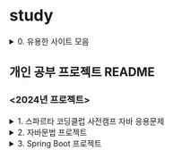 # study

<details>
<summary> 0. 유용한 사이트 모음 </summary>

### 유용한 사이트 모음
[노마드 코더][nomad]

[Goorm Edu][goorm]

[코딩도장][dojang]

[생활코딩][life]

[Goorm level][g_level]

[Code Tree][tree]

[파이어 베이스 관련][Firebase]

</details>

## 개인 공부 프로젝트 README

### <2024년 프로젝트>

<details>
<summary> 1. 스파르타 코딩클럽 사전캠프 자바 응용문제</summary>
  
#### [스파르타 사전캠프 자바 응용 문제]

- [랜덤 문장 만들기](https://github.com/juyangjin/study/blob/main/2024/24_10_28/randomname/README.md)

- [스파르타 자판기](https://github.com/juyangjin/study/blob/main/2024/24_10_29/vending_machine/README.md)

    - 랜덤 문장 만들기와 스파르타 자판기에 대한 자세한 코드 해설은 [자바 응용문제 풀이](https://velog.io/@wndid2008/TIL-%EC%9E%90%EB%B0%94-%EC%9D%91%EC%9A%A9%EB%AC%B8%EC%A0%9C-%ED%92%80%EC%9D%B4-%EA%B9%83%ED%97%88%EB%B8%8C%EC%99%80-%EC%9D%B8%ED%85%94%EB%A6%AC%EC%A0%9C%EC%9D%B4%EB%A5%BC-%EC%A1%B0%EC%9E%91%ED%95%98%EA%B8%B0)에서도 확인 할 수 있습니다.

- [단어맞추기](https://github.com/juyangjin/study/blob/main/2024/24_11_01/Lv3_list/README.md)
  
</details>

<details>
<summary> 2. 자바문법 프로젝트</summary>
  
#### [자바문법 종합반 프로젝트]

- [레시피 기본ver](https://github.com/juyangjin/study/blob/main/2024/24_11_11/Recipe_week1/README.md)

- [레시피 리스트별 선택ver](https://github.com/juyangjin/study/blob/main/2024/24_11_13/Recipe_week2/README.md)
    - 레시피 코드에 대해서는 너무 기본적인 코드라서 따로 해설은 미작성하고 readme만 작성
- [계산기 추상클래스ver](https://github.com/juyangjin/study/blob/main/2024/24_11_14/Calculator/README.md)

- [계산기 추상+예외처리ver](https://github.com/juyangjin/study/blob/main/2024/24_11_14/Calculator_exception_ver/README.md)

   - 계산기 프로젝트에 관련된 자세한 코드 해설은 [계산기 만들기(예외처리,추상화)](https://velog.io/@wndid2008/TIL-%EA%B3%84%EC%82%B0%EA%B8%B0-%EB%A7%8C%EB%93%A4%EA%B8%B0-2-%EC%98%88%EC%99%B8%EC%B2%98%EB%A6%AC-Error)에서도 확인 할 수 있습니다.

</details>

<details>
<summary> 3. Spring Boot 프로젝트</summary>

#### [Spring 입문 프로젝트]

- [메모장 프로젝트](https://github.com/juyangjin/study/blob/main/2024/24_12_05/memo/README.md)
- [메모장 프로젝트 리팩토링ver_Layered Architecture](https://github.com/juyangjin/study/blob/main/2024/24_12_06/Layered/README.md)

</details>

####
[nomad]: https://nomadcoders.co/courses
[goorm]: https://edu.goorm.io/
[dojang]: https://dojang.io/
[life]: https://opentutorials.org/course/1
[g_level]: https://level.goorm.io/
[tree]: https://www.codetree.ai/missions/4
[Firebase]: https://blog.wishket.com/%ED%8C%8C%EC%9D%B4%EC%96%B4%EB%B2%A0%EC%9D%B4%EC%8A%A4firebase%EB%9E%80-%EB%AC%B4%EC%97%87%EC%9D%B8%EA%B0%80-%ED%8C%8C%EC%9D%B4%EC%96%B4%EB%B2%A0%EC%9D%B4%EC%8A%A4-%EC%8B%AC%EC%B8%B5-%ED%83%90/
